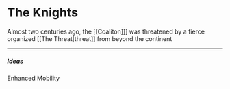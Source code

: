 # The Knights
Almost two centuries ago, the [[Coaliton]]] was threatened by a fierce organized [[The Threat|threat]] from beyond the continent

---
##### Ideas
Enhanced Mobility